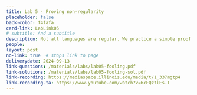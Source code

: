 ```yaml
---
title: Lab 5 - Proving non-regularity
placeholder: false
back-color: f4fafa
card-link: LabLink05
# subtitle: And a subtitle
description: Not all languages are regular. We practice a simple proof technique for proving this.
people:
layout: post
no-link: true  # stops link to page 
deliverydate: 2024-09-13
link-questions: /materials/labs/lab05-fooling.pdf
link-solutions: /materials/labs/lab05-fooling-sol.pdf
link-recording: https://mediaspace.illinois.edu/media/t/1_337mgtp4
link-recording-ta: https://www.youtube.com/watch?v=6cFQztlEs-I
---
```










